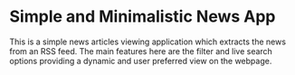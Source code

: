 # Simple and Minimalistic News App
This is a simple news articles viewing application which extracts the news from an RSS feed. The main features here are the filter and live search options providing a dynamic and user preferred view on the webpage.
